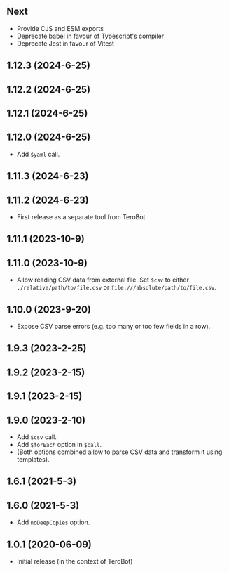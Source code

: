 ## Next

- Provide CJS and ESM exports
- Deprecate babel in favour of Typescript's compiler
- Deprecate Jest in favour of Vitest

## 1.12.3 (2024-6-25)

## 1.12.2 (2024-6-25)

## 1.12.1 (2024-6-25)

## 1.12.0 (2024-6-25)

- Add `$yaml` call.

## 1.11.3 (2024-6-23)

## 1.11.2 (2024-6-23)

- First release as a separate tool from TeroBot

## 1.11.1 (2023-10-9)

## 1.11.0 (2023-10-9)

- Allow reading CSV data from external file. Set `$csv` to either
  `./relative/path/to/file.csv` or `file:///absolute/path/to/file.csv`.

## 1.10.0 (2023-9-20)

- Expose CSV parse errors (e.g. too many or too few fields in a row).

## 1.9.3 (2023-2-25)

## 1.9.2 (2023-2-15)

## 1.9.1 (2023-2-15)

## 1.9.0 (2023-2-10)

- Add `$csv` call.
- Add `$forEach` option in `$call`.
- (Both options combined allow to parse CSV data and transform it using templates).

## 1.6.1 (2021-5-3)

## 1.6.0 (2021-5-3)

- Add `noDeepCopies` option.

## 1.0.1 (2020-06-09)

- Initial release (in the context of TeroBot)
